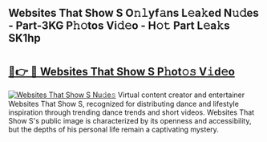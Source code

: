 ## Websites That Show S O𝚗𝚕yf𝚊ns L𝚎a𝚔ed N𝚞𝚍es - Part-3KG P𝚑𝚘tos Vi𝚍𝚎o - H𝚘𝚝 Part L𝚎a𝚔s SK1hp

# <h2><a href="http://kfdi7p.oniu.top/?m=Websites+That+Show+S">🔗👉 🔴 Websites That Show S P𝚑ot𝚘𝚜 V𝚒d𝚎o</a></h2>

[![Websites That Show S Nu𝚍e𝚜](https://i.imgur.com/0qMVB7G.gif)](http://kfdi7p.oniu.top/?m=Websites+That+Show+S)
Virtual content creator and entertainer Websites That Show S, recognized for distributing dance and lifestyle inspiration through trending dance trends and short videos. Websites That Show S's public image is characterized by its openness and accessibility, but the depths of his personal life remain a captivating mystery.  
